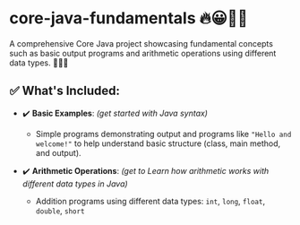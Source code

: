 # core-java-fundamentals 🔥😀👨‍💻

A comprehensive Core Java project showcasing fundamental concepts such as basic output programs and arithmetic operations using different data types. 👨‍💻🎯

## ✅ What's Included:

- ✔️ **Basic Examples**: *(get started with Java syntax)*  
  - Simple programs demonstrating output and programs like `"Hello and welcome!"` to help understand basic structure (class, main method, and output).

- ✔️ **Arithmetic Operations**: *(get to Learn how arithmetic works with different data types in Java)*  
  - Addition programs using different data types: `int`, `long`, `float`, `double`, `short`
  
